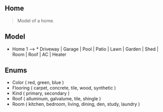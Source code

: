 Home
----
>Model of a home.

Model
-----
* Home 1 --> * Driveway | Garage | Pool | Patio | Lawn | Garden | Shed | Room | Roof | AC | Heater

Enums
-----
* Color ( red, green, blue )
* Flooring ( carpet, concrete, tile, wood, synthetic )
* Kind ( primary, secondary )
* Roof ( alluminum, galvalume, tile, shingle )
* Room ( kitchen, bedroom, living, dining, den, study, laundry )